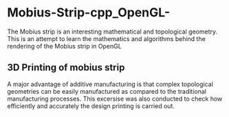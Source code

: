 # Mobius-Strip-cpp_OpenGL-

The Mobius strip is an interesting mathematical and topological geometry.
This is an attempt to learn the mathematics and algorithms behind the rendering of the Mobius strip in OpenGL

## 3D Printing of mobius strip
A major advantage of additive manufacturing is that complex topological geometries can be easily manufactured as compared to the traditional manufacturing processes. This excersise was also conducted to check how efficiently and accurately the design printing is carried out.
